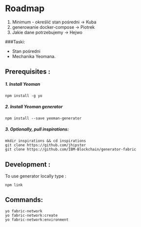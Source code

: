 # Roadmap  

1. Minimum - określić stan pośredni -> Kuba  
2. generowanie docker-compose -> Piotrek
3. Jakie dane potrzebujemy -> Hejwo

###Taski:
- Stan pośredni  
- Mechanika Yeomana. 



## Prerequisites :  
##### 1. Install Yeoman  
```  
npm install -g yo
```

##### 2. Install Yeoman generator  
```
npm install --save yeoman-generator
```

##### 3. Optionally, pull inspirations:  
```
mkdir inspirations && cd inspirations
git clone https://github.com/jhipster
git clone https://github.com/IBM-Blockchain/generator-fabric
```

## Development :
To use generator locally type :
```
npm link
```

## Commands:
```
yo fabric-network 
yo fabric-network:create
yo fabric-network:environment
```
